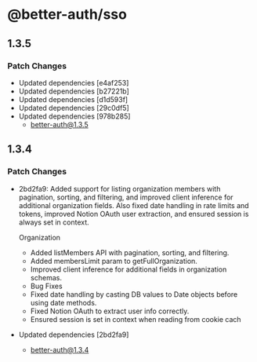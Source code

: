 # @better-auth/sso

## 1.3.5

### Patch Changes

- Updated dependencies [e4af253]
- Updated dependencies [b27221b]
- Updated dependencies [d1d593f]
- Updated dependencies [29c0df5]
- Updated dependencies [978b285]
  - better-auth@1.3.5

## 1.3.4

### Patch Changes

- 2bd2fa9: Added support for listing organization members with pagination, sorting, and filtering, and improved client inference for additional organization fields. Also fixed date handling in rate limits and tokens, improved Notion OAuth user extraction, and ensured session is always set in context.

  Organization

  - Added listMembers API with pagination, sorting, and filtering.
  - Added membersLimit param to getFullOrganization.
  - Improved client inference for additional fields in organization schemas.
  - Bug Fixes
  - Fixed date handling by casting DB values to Date objects before using date methods.
  - Fixed Notion OAuth to extract user info correctly.
  - Ensured session is set in context when reading from cookie cach

- Updated dependencies [2bd2fa9]
  - better-auth@1.3.4
